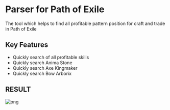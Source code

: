 # Parser for Path of Exile

The tool which helps to find all profitable pattern position 
for craft and trade in Path of Exile

## Key Features
* Quickly search of all profitable skills
* Quickly search Anima Stone
* Quickly search Axe Kingmaker
* Quickly search Bow Arborix  

## RESULT

![png](https://github.com/YLazakovichNet/poe-ninja-parser/blob/master/PoeNinja/PoeNinja/Documentation/result.png?raw=true)
